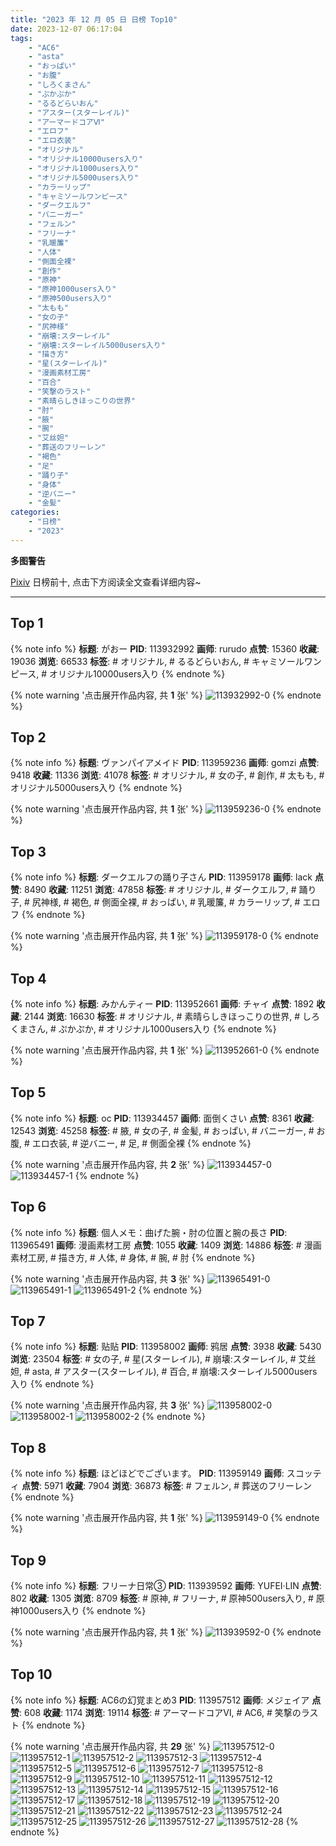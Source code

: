 ```yaml
---
title: "2023 年 12 月 05 日 日榜 Top10"
date: 2023-12-07 06:17:04
tags:
    - "AC6"
    - "asta"
    - "おっぱい"
    - "お腹"
    - "しろくまさん"
    - "ぷかぷか"
    - "るるどらいおん"
    - "アスター(スターレイル)"
    - "アーマードコアⅥ"
    - "エロフ"
    - "エロ衣装"
    - "オリジナル"
    - "オリジナル10000users入り"
    - "オリジナル1000users入り"
    - "オリジナル5000users入り"
    - "カラーリップ"
    - "キャミソールワンピース"
    - "ダークエルフ"
    - "バニーガー"
    - "フェルン"
    - "フリーナ"
    - "乳暖簾"
    - "人体"
    - "側面全裸"
    - "創作"
    - "原神"
    - "原神1000users入り"
    - "原神500users入り"
    - "太もも"
    - "女の子"
    - "尻神様"
    - "崩壊:スターレイル"
    - "崩壊:スターレイル5000users入り"
    - "描き方"
    - "星(スターレイル)"
    - "漫画素材工房"
    - "百合"
    - "笑撃のラスト"
    - "素晴らしきほっこりの世界"
    - "肘"
    - "腋"
    - "腕"
    - "艾丝妲"
    - "葬送のフリーレン"
    - "褐色"
    - "足"
    - "踊り子"
    - "身体"
    - "逆バニー"
    - "金髪"
categories:
    - "日榜"
    - "2023"
---
```


<i class="fa fa-triangle-exclamation"></i>**多图警告**<i class="fa fa-triangle-exclamation"></i>

[Pixiv](https://www.pixiv.net/) 日榜前十, 点击下方阅读全文查看详细内容~

<!-- more -->

---

## Top 1

{% note info %}
**标题**: がおー
**PID**: 113932992 **画师**: rurudo
**点赞**: 15360 **收藏**: 19036 **浏览**: 66533
**标签**: # オリジナル, # るるどらいおん, # キャミソールワンピース, # オリジナル10000users入り
{% endnote %}

{% note warning '点击展开作品内容, 共 **1** 张' %}
![113932992-0](https://i.pixiv.re/img-original/img/2023/12/04/00/00/50/113932992_p0.png)
{% endnote %}

## Top 2

{% note info %}
**标题**: ヴァンパイアメイド
**PID**: 113959236 **画师**: gomzi
**点赞**: 9418 **收藏**: 11336 **浏览**: 41078
**标签**: # オリジナル, # 女の子, # 創作, # 太もも, # オリジナル5000users入り
{% endnote %}

{% note warning '点击展开作品内容, 共 **1** 张' %}
![113959236-0](https://i.pixiv.re/img-original/img/2023/12/05/00/00/54/113959236_p0.jpg)
{% endnote %}

## Top 3

{% note info %}
**标题**: ダークエルフの踊り子さん
**PID**: 113959178 **画师**: lack
**点赞**: 8490 **收藏**: 11251 **浏览**: 47858
**标签**: # オリジナル, # ダークエルフ, # 踊り子, # 尻神様, # 褐色, # 側面全裸, # おっぱい, # 乳暖簾, # カラーリップ, # エロフ
{% endnote %}

{% note warning '点击展开作品内容, 共 **1** 张' %}
![113959178-0](https://i.pixiv.re/img-original/img/2023/12/05/00/00/31/113959178_p0.png)
{% endnote %}

## Top 4

{% note info %}
**标题**: みかんティー
**PID**: 113952661 **画师**: チャイ
**点赞**: 1892 **收藏**: 2144 **浏览**: 16630
**标签**: # オリジナル, # 素晴らしきほっこりの世界, # しろくまさん, # ぷかぷか, # オリジナル1000users入り
{% endnote %}

{% note warning '点击展开作品内容, 共 **1** 张' %}
![113952661-0](https://i.pixiv.re/img-original/img/2023/12/04/20/30/00/113952661_p0.png)
{% endnote %}

## Top 5

{% note info %}
**标题**: oc
**PID**: 113934457 **画师**: 面倒くさい
**点赞**: 8361 **收藏**: 12543 **浏览**: 45258
**标签**: # 腋, # 女の子, # 金髪, # おっぱい, # バニーガー, # お腹, # エロ衣装, # 逆バニー, # 足, # 側面全裸
{% endnote %}

{% note warning '点击展开作品内容, 共 **2** 张' %}
![113934457-0](https://i.pixiv.re/img-original/img/2023/12/04/00/37/52/113934457_p0.png)
![113934457-1](https://i.pixiv.re/img-original/img/2023/12/04/00/37/52/113934457_p1.png)
{% endnote %}

## Top 6

{% note info %}
**标题**: 個人メモ：曲げた腕・肘の位置と腕の長さ
**PID**: 113965491 **画师**: 漫画素材工房
**点赞**: 1055 **收藏**: 1409 **浏览**: 14886
**标签**: # 漫画素材工房, # 描き方, # 人体, # 身体, # 腕, # 肘
{% endnote %}

{% note warning '点击展开作品内容, 共 **3** 张' %}
![113965491-0](https://i.pixiv.re/img-original/img/2023/12/05/07/00/06/113965491_p0.jpg)
![113965491-1](https://i.pixiv.re/img-original/img/2023/12/05/07/00/06/113965491_p1.jpg)
![113965491-2](https://i.pixiv.re/img-original/img/2023/12/05/07/00/06/113965491_p2.jpg)
{% endnote %}

## Top 7

{% note info %}
**标题**: 贴贴
**PID**: 113958002 **画师**: 鸦居
**点赞**: 3938 **收藏**: 5430 **浏览**: 23504
**标签**: # 女の子, # 星(スターレイル), # 崩壊:スターレイル, # 艾丝妲, # asta, # アスター(スターレイル), # 百合, # 崩壊:スターレイル5000users入り
{% endnote %}

{% note warning '点击展开作品内容, 共 **3** 张' %}
![113958002-0](https://i.pixiv.re/img-original/img/2023/12/04/23/22/50/113958002_p0.jpg)
![113958002-1](https://i.pixiv.re/img-original/img/2023/12/04/23/22/50/113958002_p1.jpg)
![113958002-2](https://i.pixiv.re/img-original/img/2023/12/04/23/22/50/113958002_p2.jpg)
{% endnote %}

## Top 8

{% note info %}
**标题**: ほどほどでございます。
**PID**: 113959149 **画师**: スコッティ
**点赞**: 5971 **收藏**: 7904 **浏览**: 36873
**标签**: # フェルン, # 葬送のフリーレン
{% endnote %}

{% note warning '点击展开作品内容, 共 **1** 张' %}
![113959149-0](https://i.pixiv.re/img-original/img/2023/12/05/00/00/20/113959149_p0.jpg)
{% endnote %}

## Top 9

{% note info %}
**标题**: フリーナ日常③
**PID**: 113939592 **画师**: YUFEI·LIN
**点赞**: 802 **收藏**: 1305 **浏览**: 8709
**标签**: # 原神, # フリーナ, # 原神500users入り, # 原神1000users入り
{% endnote %}

{% note warning '点击展开作品内容, 共 **1** 张' %}
![113939592-0](https://i.pixiv.re/img-original/img/2023/12/04/06/31/54/113939592_p0.jpg)
{% endnote %}

## Top 10

{% note info %}
**标题**: AC6の幻覚まとめ3
**PID**: 113957512 **画师**: メジェイア
**点赞**: 608 **收藏**: 1174 **浏览**: 19114
**标签**: # アーマードコアⅥ, # AC6, # 笑撃のラスト
{% endnote %}

{% note warning '点击展开作品内容, 共 **29** 张' %}
![113957512-0](https://i.pixiv.re/img-original/img/2023/12/04/23/07/18/113957512_p0.jpg)
![113957512-1](https://i.pixiv.re/img-original/img/2023/12/04/23/07/18/113957512_p1.jpg)
![113957512-2](https://i.pixiv.re/img-original/img/2023/12/04/23/07/18/113957512_p2.jpg)
![113957512-3](https://i.pixiv.re/img-original/img/2023/12/04/23/07/18/113957512_p3.jpg)
![113957512-4](https://i.pixiv.re/img-original/img/2023/12/04/23/07/18/113957512_p4.jpg)
![113957512-5](https://i.pixiv.re/img-original/img/2023/12/04/23/07/18/113957512_p5.jpg)
![113957512-6](https://i.pixiv.re/img-original/img/2023/12/04/23/07/18/113957512_p6.jpg)
![113957512-7](https://i.pixiv.re/img-original/img/2023/12/04/23/07/18/113957512_p7.jpg)
![113957512-8](https://i.pixiv.re/img-original/img/2023/12/04/23/07/18/113957512_p8.jpg)
![113957512-9](https://i.pixiv.re/img-original/img/2023/12/04/23/07/18/113957512_p9.jpg)
![113957512-10](https://i.pixiv.re/img-original/img/2023/12/04/23/07/18/113957512_p10.jpg)
![113957512-11](https://i.pixiv.re/img-original/img/2023/12/04/23/07/18/113957512_p11.jpg)
![113957512-12](https://i.pixiv.re/img-original/img/2023/12/04/23/07/18/113957512_p12.jpg)
![113957512-13](https://i.pixiv.re/img-original/img/2023/12/04/23/07/18/113957512_p13.jpg)
![113957512-14](https://i.pixiv.re/img-original/img/2023/12/04/23/07/18/113957512_p14.jpg)
![113957512-15](https://i.pixiv.re/img-original/img/2023/12/04/23/07/18/113957512_p15.jpg)
![113957512-16](https://i.pixiv.re/img-original/img/2023/12/04/23/07/18/113957512_p16.jpg)
![113957512-17](https://i.pixiv.re/img-original/img/2023/12/04/23/07/18/113957512_p17.jpg)
![113957512-18](https://i.pixiv.re/img-original/img/2023/12/04/23/07/18/113957512_p18.jpg)
![113957512-19](https://i.pixiv.re/img-original/img/2023/12/04/23/07/18/113957512_p19.jpg)
![113957512-20](https://i.pixiv.re/img-original/img/2023/12/04/23/07/18/113957512_p20.jpg)
![113957512-21](https://i.pixiv.re/img-original/img/2023/12/04/23/07/18/113957512_p21.jpg)
![113957512-22](https://i.pixiv.re/img-original/img/2023/12/04/23/07/18/113957512_p22.jpg)
![113957512-23](https://i.pixiv.re/img-original/img/2023/12/04/23/07/18/113957512_p23.jpg)
![113957512-24](https://i.pixiv.re/img-original/img/2023/12/04/23/07/18/113957512_p24.jpg)
![113957512-25](https://i.pixiv.re/img-original/img/2023/12/04/23/07/18/113957512_p25.jpg)
![113957512-26](https://i.pixiv.re/img-original/img/2023/12/04/23/07/18/113957512_p26.jpg)
![113957512-27](https://i.pixiv.re/img-original/img/2023/12/04/23/07/18/113957512_p27.jpg)
![113957512-28](https://i.pixiv.re/img-original/img/2023/12/04/23/07/18/113957512_p28.jpg)
{% endnote %}
